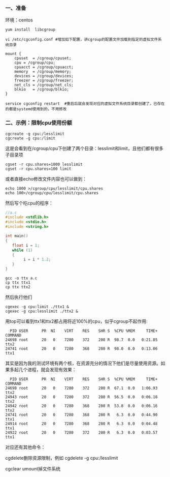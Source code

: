 

### 一、准备

环境：centos

```shell
yum install  libcgroup

vi /etc/cgconfig.conf #增加如下配置，讲cgroup的配置文件加载到指定的虚拟文件系统目录

mount {
    cpuset  = /cgroup/cpuset;
    cpu = /cgroup/cpu;
    cpuacct = /cgroup/cpuacct;
    memory  = /cgroup/memory;
    devices = /cgroup/devices;
    freezer = /cgroup/freezer;
    net_cls = /cgroup/net_cls;
    blkio   = /cgroup/blkio;
}

service cgconfig restart  #重启后就会发现对应的虚拟文件系统目录都创建了，已存在的都是systemd使用到的，不用修改

```



### 二、示例：限制cpu使用份额

```
cgcreate -g cpu:/lesslimit
cgcreate -g cpu:/limit
```

这是会看到在/cgroup/cpu下创建了两个目录：lesslimit和limit，且他们都有很多子目录项

```
cgset -r cpu.shares=1000 lesslimit
cgset -r cpu.shares=100 limit
```

或者直接echo修改文件内容也可以做到：

```
echo 1000 >/cgroup/cpu/lesslimit/cpu.shares
echo 100>/cgroup/cpu/lesslimit/cpu.shares
```

然后写个吃cpu的程序：

```c
//a.c
#include <stdlib.h>
#include <stdio.h>
#include <string.h>

int main()
{
   float i = 1;
   while (1)
   {
        i = i * 1.2;
   }
}
```

```shell
gcc -o ttx a.c
cp ttx ttx1
cp ttx ttx2
```

然后执行他们

```shell
cgexec -g cpu:limit ./ttx1 &
cgexec -g cpu:lesslimit ./ttx2 &
```

用top可以看到ttx1和ttx2都占用将近100%的cpu，似乎cgroup不起作用:

```shell
  PID USER      PR  NI    VIRT    RES    SHR S  %CPU %MEM     TIME+ COMMAND
24698 root      20   0    7280    372    280 R  98.7  0.0   0:21.85 ttx2
24741 root      20   0    7280    368    280 R  98.0  0.0   0:13.06 ttx1
```

其实是因为我的测试环境有两个核，在资源充分的情况下他们是尽量使用资源。如果多起几个进程，就会发现有效果：

```shell
  PID USER      PR  NI    VIRT    RES    SHR S  %CPU %MEM     TIME+ COMMAND
24698 root      20   0    7280    372    280 R  67.1  0.0   1:06.93 ttx2
24943 root      20   0    7280    372    280 R  56.5  0.0   0:06.18 ttx2
24942 root      20   0    7280    368    280 R  53.8  0.0   0:06.16 ttx2
24741 root      20   0    7280    368    280 R   6.3  0.0   0:44.90 ttx1
24914 root      20   0    7280    368    280 R   6.3  0.0   0:04.48 ttx1
24922 root      20   0    7280    372    280 R   6.3  0.0   0:03.57 ttx1
```

对应还有其他命令：

cgdelete删除资源限制，例如 cgdelete  -g cpu:/lesslimit

cgclear umount掉文件系统